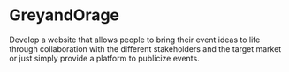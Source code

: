 # GreyandOrage
Develop a website that allows people to bring their event ideas to life through collaboration with the different stakeholders and the target market or just simply provide a platform to publicize events. 
